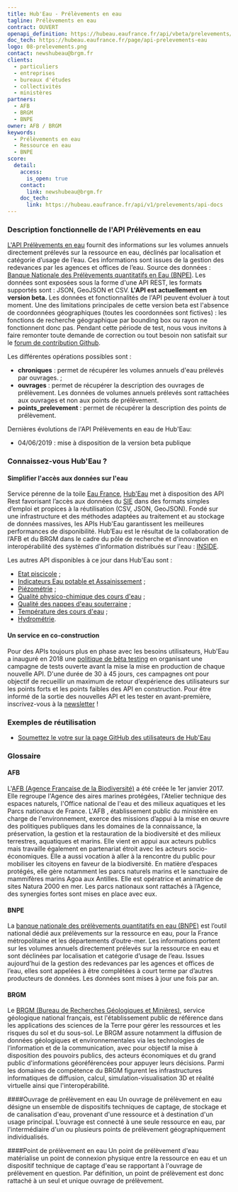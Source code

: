 ```yaml
---
title: Hub'Eau - Prélèvements en eau
tagline: Prélèvements en eau
contract: OUVERT
openapi_definition: https://hubeau.eaufrance.fr/api/vbeta/prelevements/api-docs
doc_tech: https://hubeau.eaufrance.fr/page/api-prelevements-eau
logo: 08-prelevements.png
contact: newshubeau@brgm.fr
clients:
  - particuliers
  - entreprises
  - bureaux d'études
  - collectivités
  - ministères
partners:
  - AFB
  - BRGM
  - BNPE
owner: AFB / BRGM
keywords:
  - Prélèvements en eau
  - Ressource en eau
  - BNPE
score:
  detail:
    access:
      is_open: true
    contact:
      link: newshubeau@brgm.fr
    doc_tech:
      link: https://hubeau.eaufrance.fr/api/v1/prelevements/api-docs
---
```


### Description fonctionnelle de l'API Prélèvements en eau

[L'API Prélèvements en eau](https://hubeau.eaufrance.fr/page/api-prelevements) fournit des informations sur les volumes annuels directement prélevés sur la ressource en eau, déclinés par localisation et catégorie d’usage de l’eau. Ces informations sont issues de la gestion des redevances par les agences et offices de l’eau. 
Source des données : [Banque Nationale des Prélèvements quantitatifs en Eau (BNPE)](https://bnpe.eaufrance.fr/).
Les données sont exposées sous la forme d'une API REST, les formats supportés sont : JSON, GeoJSON et CSV.
__L'API est actuellement en version beta.__ Les données et fonctionnalités de l'API peuvent évoluer à tout moment.
Une des limitations principales de cette version beta est l'absence de coordonnées géographiques (toutes les coordonnées sont fictives) : les fonctions de recherche géographique par bounding box ou rayon ne fonctionnent donc pas.
Pendant cette période de test, nous vous invitons à faire remonter toute demande de correction ou tout besoin non satisfait sur le [forum de contribution Github](https://github.com/BRGM/hubeau/issues).

Les différentes opérations possibles sont :

* __chroniques__ : permet de récupérer les volumes annuels d'eau prélevés par ouvrages. ; 
* __ouvrages__ : permet de récupérer la description des ouvrages de prélèvement. Les données de volumes annuels prélevés sont rattachées aux ouvrages et non aux points de prélèvement.
* __points_prelevement__ : permet de récupérer la description des points de prélèvement.

Dernières évolutions de l'API Prélèvements en eau de Hub'Eau:

* 04/06/2019 : mise à disposition de la version beta publique

### Connaissez-vous Hub'Eau ?

#### Simplifier l'accès aux données sur l'eau
Service pérenne de la toile [Eau France](https://www.eaufrance.fr), [Hub'Eau](https://hubeau.eaufrance.fr/) met à disposition des API Rest favorisant l’accès aux données du [SIE](https://www.eaufrance.fr/donnees) dans des formats simples d’emploi et propices à la réutilisation (CSV, JSON, GeoJSON).
Fondé sur une infrastructure et des méthodes adaptées au traitement et au stockage de données massives, les APIs Hub'Eau garantissent les meilleures performances de disponibilité.
Hub’Eau est le résultat de la collaboration de l’AFB et du BRGM dans le cadre du pôle de recherche et d'innovation en interopérabilité des systèmes d'information distribués sur l'eau : [INSIDE](http://www.pole-inside.fr/fr).  

Les autres API disponibles à ce jour dans Hub'Eau sont :

* [Etat piscicole](/api/api_hubeau_poissons.html) ;
* [Indicateurs Eau potable et Assainissement](/api/api_hubeau_indic_EP_Asst.html) ;
* [Piézométrie](/api/api_hubeau_piezometrie.html) ;
* [Qualité physico-chimique des cours d'eau](/api/api_hubeau_qualite_rivieres.html) ;
* [Qualité des nappes d'eau souterraine](/api/api_hubeau_qualite_nappes_eau_sout.html) ;
* [Température des cours d'eau](/api/api_hubeau_temperature_rivieres.html) ;
* [Hydrométrie](/api/api_hubeau_hydrometrie.html).

#### Un service en co-construction
Pour des APIs toujours plus en phase avec les besoins utilisateurs, Hub'Eau a inauguré en 2018 une [politique de bêta testing](https://hubeau.eaufrance.fr/page/apis-version-beta) en organisant une campagne de tests ouverte avant la mise la mise en production de chaque nouvelle API.
D'une durée de 30 à 45 jours, ces campagnes ont pour objectif de recueillir un maximum de retour d’expérience des utilisateurs sur les points forts et les points faibles des API en construction.
Pour être informé de la sortie des nouvelles API et les tester en avant-première, inscrivez-vous à la [newsletter](https://hubeau.eaufrance.fr/page/news-letter-hubeau) !


### Exemples de réutilisation

* [Soumettez le votre sur la page GitHub des utilisateurs de Hub'Eau](https://github.com/BRGM/hubeau)

### Glossaire

#### AFB
L'[AFB (Agence Française de la Biodiversité)](http://www.afbiodiversite.fr/) a été créée le 1er janvier 2017. Elle regroupe l'Agence des aires marines protégées, l'Atelier technique des espaces naturels, l'Office national de l'eau et des milieux aquatiques et les Parcs nationaux de France. L'AFB , établissement public du ministère en charge de l'environnement, exerce des missions d’appui à la mise en œuvre des politiques publiques dans les domaines de la connaissance, la préservation, la gestion et la restauration de la biodiversité et des milieux terrestres, aquatiques et marins. Elle vient en appui aux acteurs publics mais travaille également en partenariat étroit avec les acteurs socio-économiques. Elle a aussi vocation à aller à la rencontre du public pour mobiliser les citoyens en faveur de la biodiversité. En matière d’espaces protégés, elle gère notamment les parcs naturels marins et le sanctuaire de mammifères marins Agoa aux Antilles. Elle est opératrice et animatrice de sites Natura 2000 en mer. Les parcs nationaux sont rattachés à l’Agence, des synergies fortes sont mises en place avec eux.

#### BNPE
La [banque nationale des prélèvements quantitatifs en eau (BNPE)](https://bnpe.eaufrance.fr/) est l’outil national dédié aux prélèvements sur la ressource en eau, pour la France métropolitaine et les départements d’outre-mer. Les informations portent sur les volumes annuels directement prélevés sur la ressource en eau et sont déclinées par localisation et catégorie d’usage de l’eau. Issues aujourd’hui de la gestion des redevances par les agences et offices de l’eau, elles sont appelées à être complétées à court terme par d’autres producteurs de données. Les données sont mises à jour une fois par an.

#### BRGM
Le [BRGM (Bureau de Recherches Géologiques et Minières)](http://www.brgm.fr/), service géologique national français, est l'établissement public de référence dans les applications des sciences de la Terre pour gérer les ressources et les risques du sol et du sous-sol. Le BRGM assure notamment la diffusion de données géologiques et environnementales via les technologies de l’information et de la communication, avec pour objectif la mise à disposition des pouvoirs publics, des acteurs économiques et du grand public d'informations géoréférencées pour appuyer leurs décisions. Parmi les domaines de compétence du BRGM figurent les infrastructures informatiques de diffusion, calcul, simulation-visualisation 3D et réalité virtuelle ainsi que l'interopérabilité.

####Ouvrage de prélèvement en eau
Un ouvrage de prélèvement en eau désigne un ensemble de dispositifs techniques de captage, de stockage et de canalisation d'eau, provenant d'une ressource et à destination d'un usage principal. L’ouvrage est connecté à une seule ressource en eau, par l'intermédiaire d'un ou plusieurs points de prélèvement géographiquement individualisés.

####Point de prélèvement en eau
Un point de prélèvement d'eau matérialise un point de connexion physique entre la ressource en eau et un dispositif technique de captage d'eau se rapportant à l'ouvrage de prélèvement en question. Par définition, un point de prélèvement est donc rattaché à un seul et unique ouvrage de prélèvement.
